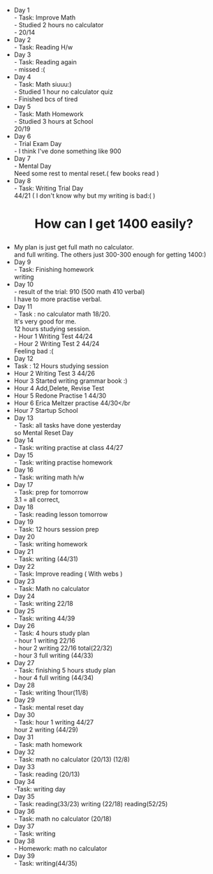 - Day 1 </br> - Task: Improve Math </br> - Studied 2 hours no calculator </br> - 20/14
- Day 2 </br> - Task: Reading H/w </br>
- Day 3 </br> - Task: Reading again</br> - missed :(
- Day 4 </br> - Task: Math siuuu:)</br> - Studied 1 hour no calculator quiz</br>- Finished bcs of tired
- Day 5 </br> - Task: Math Homework</br> - Studied 3 hours at School </br> 20/19
- Day 6 </br> - Trial Exam Day </br> - I think I've done something like 900
- Day 7 </br> - Mental Day </br> Need some rest to mental reset.( few books read )
- Day 8 </br> - Task: Writing Trial Day</br> 44/21 ( I don't know why but my writing is bad:( )
# <p align="center">How can I get 1400 easily?</p>
- My plan is just get full math no calculator.</br>
and full writing. The others just 300-300 enough for getting 1400:)
- Day 9 </br> - Task: Finishing homework </br> writing 
- Day 10 </br> - result of the trial: 910 (500 math 410 verbal)</br> I have to more practise verbal.
- Day 11 </br> - Task : no calculator math 18/20. </br> It's very good for me.</br> 12 hours studying session.</br> - Hour 1 Writing Test 44/24 </br> - Hour 2 Writing Test 2 44/24</br> Feeling bad :(
- Day 12 </br>
- Task : 12 Hours studying session</br>
- Hour 2 Writing Test 3 44/26</br>
- Hour 3 Started writing grammar book :)</br>
- Hour 4 Add,Delete, Revise Test</br>
- Hour 5 Redone Practise 1 44/30</br>
- Hour 6 Erica Meltzer practise 44/30</br
- Hour 7 Startup School</br>
- Day 13 </br> - Task: all tasks have done yesterday</br> so Mental Reset Day
- Day 14 </br> - Task: writing practise at class 44/27</br>
- Day 15 </br> - Task: writing practise homework
- Day 16 </br> - Task: writing math h/w</br>
- Day 17 </br> - Task: prep for tomorrow </br> 3.1 = all correct, 
- Day 18 </br> - Task: reading lesson tomorrow
- Day 19 </br> - Task: 12 hours session prep
- Day 20 </br> - Task: writing homework
- Day 21 </br> - Task: writing (44/31)
- Day 22 </br> - Task: Improve reading ( With webs )
- Day 23 </br> - Task: Math no calculator 
- Day 24 </br> - Task: writing 22/18
- Day 25 </br> - Task: writing 44/39
- Day 26 </br> - Task: 4 hours study plan
</br>- hour 1 writing 22/16
</br>- hour 2 writing 22/16 total(22/32)
</br>- hour 3 full writing (44/33)
- Day 27 </br> - Task: finishing 5 hours study plan 
</br>- hour 4 full writing (44/34)
- Day 28 </br> - Task: writing 1hour(11/8)
- Day 29 </br> - Task: mental reset day
- Day 30 </br> - Task: hour 1 writing 44/27 </br> hour 2 writing (44/29)
- Day 31 </br> - Task: math homework
- Day 32 </br> - Task: math no calculator (20/13) (12/8)
- Day 33 </br> - Task: reading (20/13)
- Day 34</br> -Task: writing day
- Day 35 </br> - Task: reading(33/23) writing (22/18) reading(52/25)
- Day 36 </br> - Task: math no calculator (20/18)
- Day 37 </br> - Task: writing
- Day 38 </br> - Homework: math no calculator
- Day 39 </br> - Task: writing(44/35)
